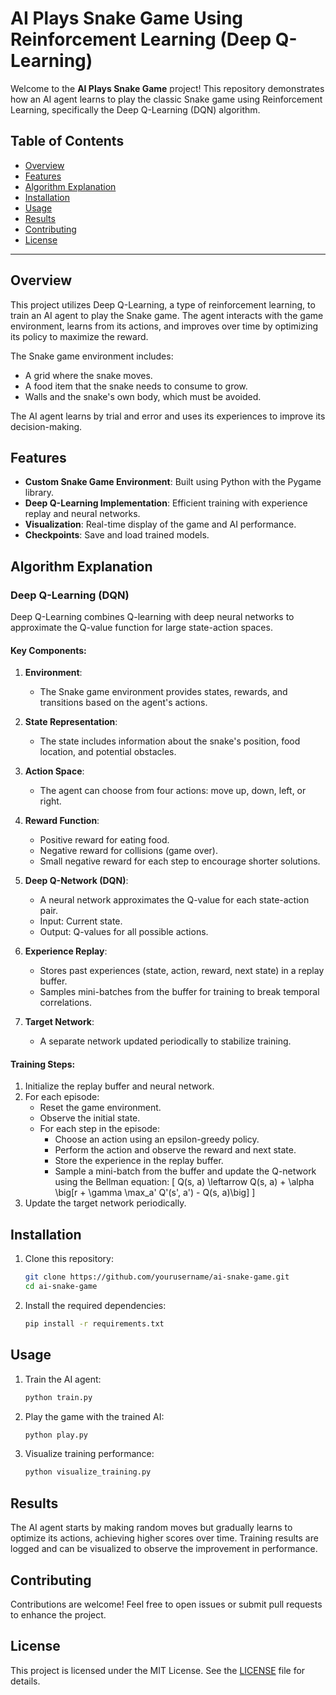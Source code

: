 # AI Plays Snake Game Using Reinforcement Learning (Deep Q-Learning)

Welcome to the **AI Plays Snake Game** project! This repository demonstrates how an AI agent learns to play the classic Snake game using Reinforcement Learning, specifically the Deep Q-Learning (DQN) algorithm.

## Table of Contents
- [Overview](#overview)
- [Features](#features)
- [Algorithm Explanation](#algorithm-explanation)
- [Installation](#installation)
- [Usage](#usage)
- [Results](#results)
- [Contributing](#contributing)
- [License](#license)

---

## Overview
This project utilizes Deep Q-Learning, a type of reinforcement learning, to train an AI agent to play the Snake game. The agent interacts with the game environment, learns from its actions, and improves over time by optimizing its policy to maximize the reward.

The Snake game environment includes:
- A grid where the snake moves.
- A food item that the snake needs to consume to grow.
- Walls and the snake's own body, which must be avoided.

The AI agent learns by trial and error and uses its experiences to improve its decision-making.

## Features
- **Custom Snake Game Environment**: Built using Python with the Pygame library.
- **Deep Q-Learning Implementation**: Efficient training with experience replay and neural networks.
- **Visualization**: Real-time display of the game and AI performance.
- **Checkpoints**: Save and load trained models.

## Algorithm Explanation
### Deep Q-Learning (DQN)
Deep Q-Learning combines Q-learning with deep neural networks to approximate the Q-value function for large state-action spaces.

#### Key Components:
1. **Environment**:
   - The Snake game environment provides states, rewards, and transitions based on the agent's actions.

2. **State Representation**:
   - The state includes information about the snake's position, food location, and potential obstacles.

3. **Action Space**:
   - The agent can choose from four actions: move up, down, left, or right.

4. **Reward Function**:
   - Positive reward for eating food.
   - Negative reward for collisions (game over).
   - Small negative reward for each step to encourage shorter solutions.

5. **Deep Q-Network (DQN)**:
   - A neural network approximates the Q-value for each state-action pair.
   - Input: Current state.
   - Output: Q-values for all possible actions.

6. **Experience Replay**:
   - Stores past experiences (state, action, reward, next state) in a replay buffer.
   - Samples mini-batches from the buffer for training to break temporal correlations.

7. **Target Network**:
   - A separate network updated periodically to stabilize training.

#### Training Steps:
1. Initialize the replay buffer and neural network.
2. For each episode:
   - Reset the game environment.
   - Observe the initial state.
   - For each step in the episode:
     - Choose an action using an epsilon-greedy policy.
     - Perform the action and observe the reward and next state.
     - Store the experience in the replay buffer.
     - Sample a mini-batch from the buffer and update the Q-network using the Bellman equation:
       \[
       Q(s, a) \leftarrow Q(s, a) + \alpha \big[r + \gamma \max_a' Q'(s', a') - Q(s, a)\big]
       \]
3. Update the target network periodically.

## Installation
1. Clone this repository:
   ```bash
   git clone https://github.com/yourusername/ai-snake-game.git
   cd ai-snake-game
   ```
2. Install the required dependencies:
   ```bash
   pip install -r requirements.txt
   ```

## Usage
1. Train the AI agent:
   ```bash
   python train.py
   ```
2. Play the game with the trained AI:
   ```bash
   python play.py
   ```
3. Visualize training performance:
   ```bash
   python visualize_training.py
   ```

## Results
The AI agent starts by making random moves but gradually learns to optimize its actions, achieving higher scores over time. Training results are logged and can be visualized to observe the improvement in performance.

## Contributing
Contributions are welcome! Feel free to open issues or submit pull requests to enhance the project.

## License
This project is licensed under the MIT License. See the [LICENSE](LICENSE) file for details.
